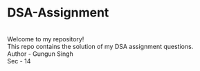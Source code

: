 # DSA-Assignment
<br>
Welcome to my repository!
<br>
This repo contains the solution of my DSA assignment questions.
<br>
Author - Gungun Singh
<br>
Sec - 14
